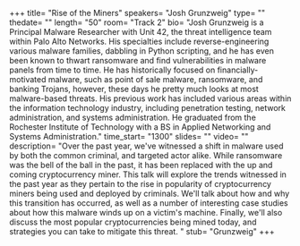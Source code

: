 +++
title= "Rise of the Miners"
speakers= "Josh Grunzweig"
type= ""
thedate= ""
length= "50"
room= "Track 2"
bio= "Josh Grunzweig is a Principal Malware Researcher with Unit 42, the threat intelligence team within Palo Alto Networks. His specialties include reverse-engineering various malware families, dabbling in Python scripting, and he has even been known to thwart ransomware and find vulnerabilities in malware panels from time to time. He has historically focused on financially-motivated malware, such as point of sale malware, ransomware, and banking Trojans, however, these days he pretty much looks at most malware-based threats. His previous work has included various areas within the information technology industry, including penetration testing, network administration, and systems administration. He graduated from the Rochester Institute of Technology with a BS in Applied Networking and Systems Administration."
time_start= "1300"
slides= ""
video= ""
description= "Over the past year, we&#x27;ve witnessed a shift in malware used by both the common criminal, and targeted actor alike. While ransomware was the bell of the ball in the past, it has been replaced with the up and coming cryptocurrency miner. This talk will explore the trends witnessed in the past year as they pertain to the rise in popularity of cryptocurrency miners being used and deployed by criminals. We&#x27;ll talk about how and why this transition has occurred, as well as a number of interesting case studies about how this malware winds up on a victim&#x27;s machine. Finally, we&#x27;ll also discuss the most popular cryptocurrencies being mined today, and strategies you can take to mitigate this threat. "
stub= "Grunzweig"
+++